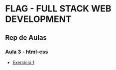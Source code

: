 # FLAG - FULL STACK WEB DEVELOPMENT
## Rep de Aulas
### Aula 3 - html-css

- [Exercicio 1](/html_css/aula3/resolucao_tabela/index.html.html)


